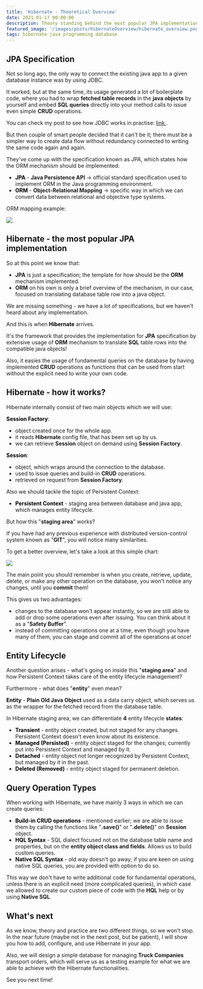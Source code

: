 ```yaml
---
title: 'Hibernate - Theoretical Overview'
date: 2021-01-17 00:00:00
description: Theory standing behind the most popular JPA implementation - Hibernate. 
featured_image: '/images/posts/hibernateOverview/hibernate_overview.png'
tags: hibernate java programming database
---
```


## JPA Specification
Not so long ago, the only way to connect the existing java app to a given database instance
was by using <span class="inline_text">JDBC</span>.

It worked, but at the same time, its usage generated a lot of boilerplate code, where
you had to wrap <b>fetched table records</b> in the <b>java objects</b> by yourself and embed <b>SQL queries</b> directly
into your method calls to issue even simple <b>CRUD</b> operations.

You can check my post to see how <span class="inline_text">JDBC</span> works in practise: <a href="https://www.javaendlessjourney.com/blog/jdbc-introduction"> link </a>.

But then couple of smart people decided that it can't be it; there must be a simpler way to create
data flow without redundancy connected to writing the same code again and again.

They've come up with the specification known as <span class="inline_text">JPA</span>, which states how the <span class="inline_text">ORM</span> mechanism should be implemented:

* <b><span style="color: black;">JPA</span></b> - <b>Java Persistence API</b> -> official standard specification used to implement ORM in the Java programming environment. 
* <b><span style="color: black;">ORM</span></b> - <b>Object-Relational Mapping</b> -> specific way in which we can convert data between relational and objective type systems.

<span class="inline_text">ORM</span> mapping example:

<div class="gallery" data-columns="1">
    <img src="{{site.baseurl}}/images/posts/hibernateOverview/orm_mechanism.png">
</div>

## Hibernate - the most popular JPA implementation
So at this point we know that:
* <b>JPA</b> is just a specification; the template for how should be the <b>ORM</b> mechanism implemented.
* <b>ORM</b> on his own is only a brief overview of the mechanism, in our case, focused on translating database table row into a java object.

We are missing something - we have a lot of specifications, but we haven't heard about any implementation.

And this is when <b><span style="color: black;">Hibernate</span></b> arrives.

It's the framework that provides the implementation for <b>JPA</b> specification by extensive usage of <b>ORM</b> mechanism to translate <b>SQL</b> table rows into the
compatible java objects!

Also, it easies the usage of fundamental queries on the database by having implemented <b>CRUD</b> operations as functions that can be used from start without the explicit need to write your own code.

## Hibernate - how it works?
<span class="inline_text">Hibernate</span> internally consist of two main objects which we will use:

<b><span style="color: black;">Session Factory</span></b>:
* object created once for the whole app.
* it reads <b>Hibernate</b> config file, that has been set up by us.
* we can retrieve <b>Session</b> object on demand using <b>Session Factory</b>.

<b><span style="color: black;">Session</span></b>:
* object, which wraps around the connection to the database.
* used to issue queries and build-in <b>CRUD</b> operations.
* retrieved on request from <b>Session Factory</b>.

Also we should tackle the topic of <span class="inline_text">Persistent Context</span>:
* <b><span style="color: black;">Persistent Context</span></b> - staging area between database and java app, which manages entity lifecycle.

But how this "<b>staging area</b>" works?

If you have had any previous experience with distributed version-control system known as "<b>GIT</b>", you will notice many similarities.

To get a better overview, let's take a look at this simple chart:

<div class="gallery" data-columns="1">
    <img src="{{site.baseurl}}/images/posts/hibernateOverview/persistent_context.png">
</div>

The main point you should remember is when you create, retrieve, update, delete, or make any other operation on the database,
you won't notice any changes, until you <b>commit</b> them!

This gives us two advantages:
* changes to the database won't appear instantly, so we are still able to add or drop some operations even after issuing. You can think about it as a "<b>Safety Buffer</b>".
* instead of committing operations one at a time, even though you have many of them, you can stage and commit all of the operations at once!

## Entity Lifecycle
Another question arises - what's going on inside this "<b>staging area</b>" and how <span class="inline_text">Persistent Context</span> takes care of the entity lifecycle management?

Furthermore - what does "<b>entity</b>" even mean?

<b><span style="color: black;">Entity</span></b> - <b>Plain Old Java Object</b> used as a data carry object, which serves us as the wrapper for the fetched record from the database table.

In <span class="inline_text">Hibernate</span> staging area, we can differentiate <b>4</b> entity lifecycle <b>states</b>:
* <b><span style="color: black;">Transient</span></b> - entity object created, but not staged for any changes. Persistent Context doesn't even know about its existence.
* <b><span style="color: black;">Managed (Persisted)</span></b> - entity object staged for the changes; currently put into Persistent Context and managed by it.
* <b><span style="color: black;">Detached</span></b> - entity object not longer recognized by Persistent Context, but managed by it in the past.
* <b><span style="color: black;">Deleted (Removed)</span></b> - entity object staged for permanent deletion.

## Query Operation Types
When working with <span class="inline_text">Hibernate</span>, we have mainly 3 ways in which we can create queries:
* <b><span style="color: black;">Build-in CRUD operations</span></b> - mentioned earlier; we are able to issue them by calling the functions like "<b>.save()</b>" or "<b>.delete()</b>" on <b>Session</b> object.
* <b><span style="color: black;">HQL Syntax</span></b> - SQL dialect focused not on the database table name and properties, but on the <b>entity object class and fields</b>. Allows us to build custom queries.
* <b><span style="color: black;">Native SQL Syntax</span></b> - old way doesn't go away; if you are keen on using native SQL queries, you are provided with option to do so.

This way we don't have to write additional code for fundamental operations, unless there is an explicit need (more complicated queries), in which case we allowed
to create our custom piece of code with the <b>HQL</b> help or by using <b>Native SQL</b>.

## What's next
As we know, theory and practice are two different things, so we won’t stop. In the near future (maybe not in the next post, but be patient), I will show you how to add, configure, and use <span class="inline_text">Hibernate</span> in your app.

Also, we will design a simple database for managing <b>Truck Companies</b> transport orders, which will serve us as a testing example for what we are able to achieve with the <span class="inline_text">Hibernate</span> functionalities.

See you next time!


